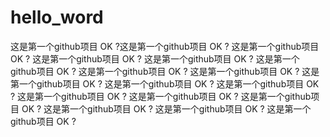 # hello_word
这是第一个github项目 OK ?这是第一个github项目 OK ?
这是第一个github项目 OK ?
这是第一个github项目 OK ?
这是第一个github项目 OK ?
这是第一个github项目 OK ?
这是第一个github项目 OK ?
这是第一个github项目 OK ?
这是第一个github项目 OK ?
这是第一个github项目 OK ?
这是第一个github项目 OK ?
这是第一个github项目 OK ?
这是第一个github项目 OK ?
这是第一个github项目 OK ?
这是第一个github项目 OK ?
这是第一个github项目 OK ?
这是第一个github项目 OK ?
